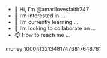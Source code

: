 - 👋 Hi, I’m @amarilovesfaith247
- 👀 I’m interested in ...
- 🌱 I’m currently learning ...
- 💞️ I’m looking to collaborate on ...
- 📫 How to reach me ...

<!---
amarilovesfaith247/amarilovesfaith247 is a ✨ special ✨ repository because its `README.md` (this file) appears on your GitHub profile.
You can click the Preview link to take a look at your changes.
--->money 10004132134817476817648761
